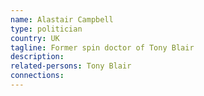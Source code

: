 ```yaml
---
name: Alastair Campbell
type: politician
country: UK
tagline: Former spin doctor of Tony Blair
description:
related-persons: Tony Blair
connections:
---
```

